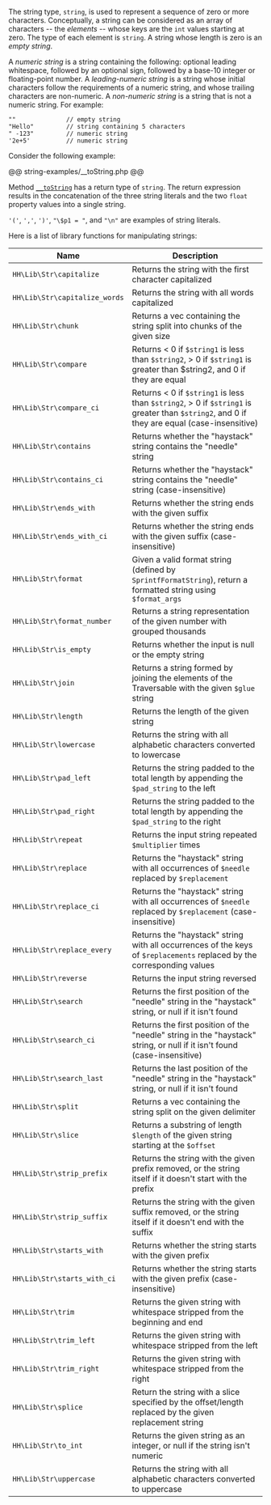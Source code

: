 The string type, `string`, is used to represent a sequence of zero or more characters. Conceptually, a string can be considered as an array of 
characters -- the *elements* -- whose keys are the `int` values starting at zero. The type of each element is `string`. A string whose length is zero 
is an *empty string*.

A *numeric string* is a string containing the following: optional leading whitespace, followed by an optional sign, followed by a base-10 integer 
or floating-point number. A *leading-numeric string* is a string whose initial characters follow the requirements of a numeric string, and whose 
trailing characters are non-numeric. A *non-numeric string* is a string that is not a numeric string. For example:

```Hack
""              // empty string
"Hello"         // string containing 5 characters
" -123"         // numeric string
'2e+5'          // numeric string
```

Consider the following example:

@@ string-examples/__toString.php @@

Method [`__toString`](../classes/methods-with-predefined-semantics.md#method-__toString) has a return type of `string`. The return expression results in 
the concatenation of the three string literals and the two `float` property values into a single string.

`'('`, `','`, `')'`, `"\$p1 = "`, and `"\n"` are examples of string literals.

Here is a list of library functions for manipulating strings:

Name | Description
-----|------------
`HH\Lib\Str\capitalize` | Returns the string with the first character capitalized
`HH\Lib\Str\capitalize_words` | Returns the string with all words capitalized
`HH\Lib\Str\chunk` | Returns a vec containing the string split into chunks of the given size
`HH\Lib\Str\compare` | Returns < 0 if `$string1` is less than `$string2`, > 0 if `$string1` is greater than $string2, and 0 if they are equal
`HH\Lib\Str\compare_ci` | Returns < 0 if `$string1` is less than `$string2`, > 0 if `$string1` is greater than `$string2`, and 0 if they are equal (case-insensitive)
`HH\Lib\Str\contains` | Returns whether the "haystack" string contains the "needle" string
`HH\Lib\Str\contains_ci` | Returns whether the "haystack" string contains the "needle" string (case-insensitive)
`HH\Lib\Str\ends_with` | Returns whether the string ends with the given suffix
`HH\Lib\Str\ends_with_ci` | Returns whether the string ends with the given suffix (case-insensitive)
`HH\Lib\Str\format` | Given a valid format string (defined by `SprintfFormatString`), return a formatted string using `$format_args`
`HH\Lib\Str\format_number` | Returns a string representation of the given number with grouped thousands
`HH\Lib\Str\is_empty` | Returns whether the input is null or the empty string
`HH\Lib\Str\join` | Returns a string formed by joining the elements of the Traversable with the given `$glue` string
`HH\Lib\Str\length` | Returns the length of the given string
`HH\Lib\Str\lowercase` | Returns the string with all alphabetic characters converted to lowercase
`HH\Lib\Str\pad_left` | Returns the string padded to the total length by appending the `$pad_string` to the left
`HH\Lib\Str\pad_right` | Returns the string padded to the total length by appending the `$pad_string` to the right
`HH\Lib\Str\repeat` | Returns the input string repeated `$multiplier` times
`HH\Lib\Str\replace` | Returns the "haystack" string with all occurrences of `$needle` replaced by `$replacement`
`HH\Lib\Str\replace_ci` | Returns the "haystack" string with all occurrences of `$needle` replaced by `$replacement` (case-insensitive)
`HH\Lib\Str\replace_every` | Returns the "haystack" string with all occurrences of the keys of `$replacements` replaced by the corresponding values
`HH\Lib\Str\reverse` | Returns the input string reversed
`HH\Lib\Str\search` | Returns the first position of the "needle" string in the "haystack" string, or null if it isn't found
`HH\Lib\Str\search_ci` | Returns the first position of the "needle" string in the "haystack" string, or null if it isn't found (case-insensitive)
`HH\Lib\Str\search_last` | Returns the last position of the "needle" string in the "haystack" string, or null if it isn't found
`HH\Lib\Str\split` | Returns a vec containing the string split on the given delimiter
`HH\Lib\Str\slice` | Returns a substring of length `$length` of the given string starting at the `$offset`
`HH\Lib\Str\strip_prefix` | Returns the string with the given prefix removed, or the string itself if it doesn't start with the prefix
`HH\Lib\Str\strip_suffix` | Returns the string with the given suffix removed, or the string itself if it doesn't end with the suffix
`HH\Lib\Str\starts_with` | Returns whether the string starts with the given prefix
`HH\Lib\Str\starts_with_ci` | Returns whether the string starts with the given prefix (case-insensitive)
`HH\Lib\Str\trim` | Returns the given string with whitespace stripped from the beginning and end
`HH\Lib\Str\trim_left` | Returns the given string with whitespace stripped from the left
`HH\Lib\Str\trim_right` | Returns the given string with whitespace stripped from the right
`HH\Lib\Str\splice` | Return the string with a slice specified by the offset/length replaced by the given replacement string
`HH\Lib\Str\to_int` | Returns the given string as an integer, or null if the string isn't numeric
`HH\Lib\Str\uppercase` | Returns the string with all alphabetic characters converted to uppercase
